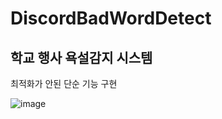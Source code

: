 # DiscordBadWordDetect
학교 행사 욕설감지 시스템
---
최적화가 안된 단순 기능 구현

![image](https://user-images.githubusercontent.com/35417717/133534251-963e0347-d6c2-4387-bab0-f42aabf81800.png)
